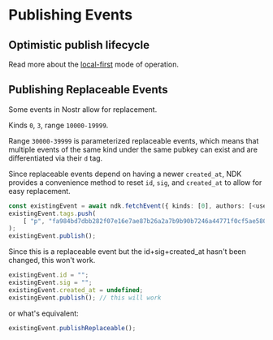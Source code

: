 # Publishing Events

## Optimistic publish lifecycle

Read more about the [local-first](./local-first.md) mode of operation.

## Publishing Replaceable Events

Some events in Nostr allow for replacement.

Kinds `0`, `3`, range `10000-19999`.

Range `30000-39999` is parameterized replaceable events, which means that multiple events of the same kind under the same pubkey can exist and are differentiated via their `d` tag.

Since replaceable events depend on having a newer `created_at`, NDK provides a convenience method to reset `id`, `sig`, and `created_at` to allow for easy replacement.

```ts
const existingEvent = await ndk.fetchEvent({ kinds: [0], authors: [<user-pubkey>]}); // fetch the event to replace
existingEvent.tags.push(
    [ "p", "fa984bd7dbb282f07e16e7ae87b26a2a7b9b90b7246a44771f0cf5ae58018f52" ] // follow a new user
);
existingEvent.publish();
```

Since this is a replaceable event but the id+sig+created_at hasn't been changed, this won't work.

```ts
existingEvent.id = "";
existingEvent.sig = "";
existingEvent.created_at = undefined;
existingEvent.publish(); // this will work
```

or what's equivalent:

```ts
existingEvent.publishReplaceable();
```
